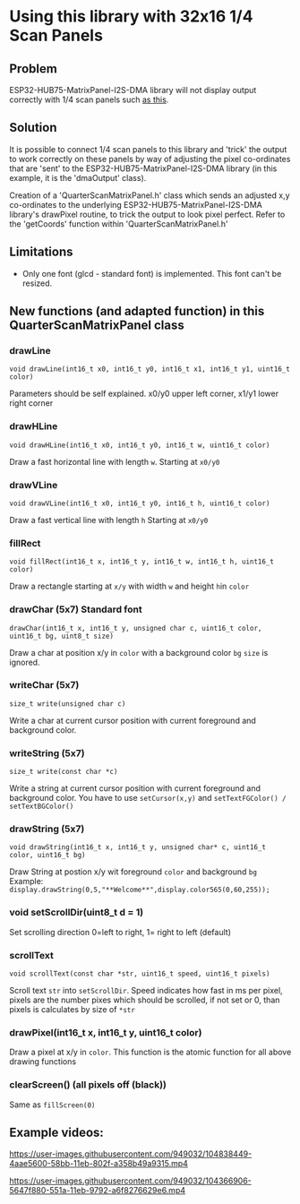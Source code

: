 # Using this library with 32x16 1/4 Scan Panels

## Problem
ESP32-HUB75-MatrixPanel-I2S-DMA library will not display output correctly with 1/4 scan panels such [as this](https://de.aliexpress.com/item/33017477904.html?spm=a2g0o.detail.1000023.16.1fedd556Yw52Zi&algo_pvid=4329f1c0-04d2-43d9-bdfd-7d4ee95e6b40&algo_expid=4329f1c0-04d2-43d9-bdfd-7d4ee95e6b40-52&btsid=9a8bf2b5-334b-45ea-a849-063d7461362e&ws_ab_test=searchweb0_0,searchweb201602_10,searchweb201603_60%5BAliExpress%2016x32%5D).

## Solution
It is possible to connect 1/4 scan panels to this library and 'trick' the output to work correctly on these panels by way of adjusting the pixel co-ordinates that are 'sent' to the ESP32-HUB75-MatrixPanel-I2S-DMA library (in this example, it is the 'dmaOutput' class).

Creation of a 'QuarterScanMatrixPanel.h' class which sends an adjusted x,y co-ordinates to the underlying ESP32-HUB75-MatrixPanel-I2S-DMA library's drawPixel routine, to trick the output to look pixel perfect. Refer to the 'getCoords' function within 'QuarterScanMatrixPanel.h'

## Limitations

* Only one font (glcd - standard font) is implemented. This font can't be resized.

## New functions (and adapted function) in this QuarterScanMatrixPanel class
### drawLine
`void drawLine(int16_t x0, int16_t y0, int16_t x1, int16_t y1, uint16_t color)`

Parameters should be self explained. x0/y0 upper left corner, x1/y1 lower right corner

### drawHLine
`void drawHLine(int16_t x0, int16_t y0, int16_t w, uint16_t color)`

Draw a fast horizontal line with length `w`. Starting at `x0/y0` 

### drawVLine
`void drawVLine(int16_t x0, int16_t y0, int16_t h, uint16_t color)`

Draw a fast vertical line with length `h` Starting at `x0/y0` 

### fillRect
`void fillRect(int16_t x, int16_t y, int16_t w, int16_t h, uint16_t color)`

Draw a rectangle starting at `x/y` with width `w` and height `h`in `color`

### drawChar (5x7) Standard font
`drawChar(int16_t x, int16_t y, unsigned char c, uint16_t color, uint16_t bg, uint8_t size)`

Draw a char at position x/y in `color` with a background color `bg`
`size` is ignored. 

### writeChar (5x7)
`size_t write(unsigned char c)`

Write a char at current cursor position with current foreground and background color.

### writeString (5x7)
`size_t write(const char *c)`

Write a string at current cursor position with current foreground and background color.
You have to use `setCursor(x,y)` and `setTextFGColor() / setTextBGColor()`

### drawString (5x7)
`void drawString(int16_t x, int16_t y, unsigned char* c, uint16_t color, uint16_t bg)`

Draw String at postion x/y wit foreground `color` and background `bg`
Example: `display.drawString(0,5,"**Welcome**",display.color565(0,60,255));`

### void setScrollDir(uint8_t d = 1)
Set scrolling direction 0=left to right, 1= right to left (default)

### scrollText
`void scrollText(const char *str, uint16_t speed, uint16_t pixels)`

Scroll text `str` into `setScrollDir`. Speed indicates how fast in ms per pixel, pixels are the number pixes which should be scrolled, if not set or 0, than pixels is calculates by size of `*str`

### drawPixel(int16_t x, int16_t y, uint16_t color)
Draw a pixel at x/y in `color`. This function is the atomic function for all above drawing functions

### clearScreen() (all pixels off (black))
Same as `fillScreen(0)`


## Example videos:
https://user-images.githubusercontent.com/949032/104838449-4aae5600-58bb-11eb-802f-a358b49a9315.mp4

https://user-images.githubusercontent.com/949032/104366906-5647f880-551a-11eb-9792-a6f8276629e6.mp4

